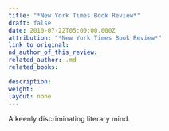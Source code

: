 ```yaml
---
title: "*New York Times Book Review*"
draft: false
date: 2010-07-22T05:00:00.000Z
attribution: "*New York Times Book Review*"
link_to_original:
nd_author_of_this_review:
related_author: .md
related_books:

description:
weight:
layout: none
---
```

A keenly discriminating literary mind.

